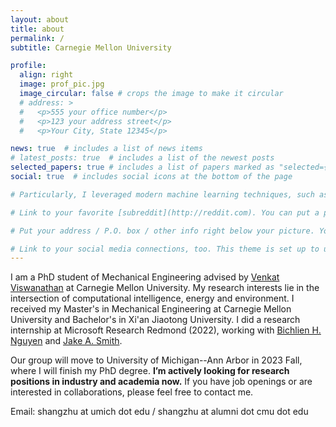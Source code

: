 ```yaml
---
layout: about
title: about
permalink: /
subtitle: Carnegie Mellon University

profile:
  align: right
  image: prof_pic.jpg
  image_circular: false # crops the image to make it circular
  # address: >
  #   <p>555 your office number</p>
  #   <p>123 your address street</p>
  #   <p>Your City, State 12345</p>

news: true  # includes a list of news items
# latest_posts: true  # includes a list of the newest posts
selected_papers: true # includes a list of papers marked as "selected={true}"
social: true  # includes social icons at the bottom of the page

# Particularly, I leveraged modern machine learning techniques, such as active learning and graph machine learning, to accelerate materials design and optimization. I also developed atomistic-scale and meso-scale modeling tools to investigate interfacial physics of batteries.

# Link to your favorite [subreddit](http://reddit.com). You can put a picture in, too. The code is already in, just name your picture `prof_pic.jpg` and put it in the `img/` folder.

# Put your address / P.O. box / other info right below your picture. You can also disable any of these elements by editing `profile` property of the YAML header of your `_pages/about.md`. Edit `_bibliography/papers.bib` and Jekyll will render your [publications page](/al-folio/publications/) automatically.

# Link to your social media connections, too. This theme is set up to use [Font Awesome icons](http://fortawesome.github.io/Font-Awesome/) and [Academicons](https://jpswalsh.github.io/academicons/), like the ones below. Add your Facebook, Twitter, LinkedIn, Google Scholar, or just disable all of them.
---
```


I am a PhD student of Mechanical Engineering advised by [Venkat Viswanathan](https://www.meche.engineering.cmu.edu/directory/bios/viswanathan-venkat.html) at Carnegie Mellon University. My research interests lie in the intersection of computational intelligence, energy and environment. I received my Master's in Mechanical Engineering at Carnegie Mellon University and Bachelor's in Xi'an Jiaotong University. I did a research internship at Microsoft Research Redmond (2022), working with [Bichlien H. Nguyen](https://www.microsoft.com/en-us/research/people/bnguy/) and [Jake A. Smith](https://www.microsoft.com/en-us/research/people/jakesmith/).

Our group will move to University of Michigan--Ann Arbor in 2023 Fall, where I will finish my PhD degree. **I’m actively looking for research positions in industry and academia now.** If you have job openings or are interested in collaborations, please feel free to contact me.

Email: shangzhu at umich dot edu / shangzhu at alumni dot cmu dot edu
